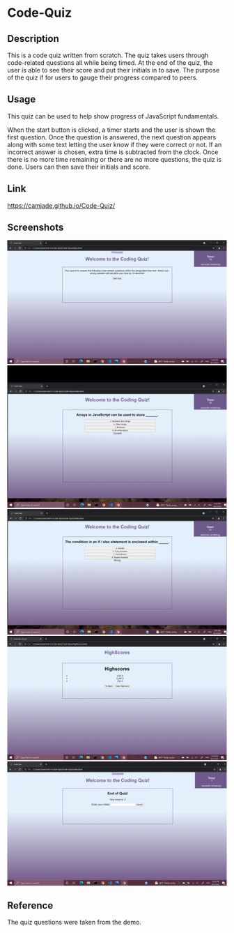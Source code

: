 # Code-Quiz

## Description
This is a code quiz written from scratch. The quiz takes users through code-related questions all while being timed. At the end of the quiz, the user is able to see their score and put their initials in to save. The purpose of the quiz if for users to gauge their progress compared to peers.

## Usage
This quiz can be used to help show progress of JavaScript fundamentals. 

When the start button is clicked, a timer starts and the user is shown the first question. Once the question is answered, the next question appears along with some text letting the user know if they were correct or not. If an incorrect answer is chosen, extra time is subtracted from the clock. Once there is no more time remaining or there are no more questions, the quiz is done. Users can then save their initials and score.

## Link
https://camjade.github.io/Code-Quiz/

## Screenshots
![Welcome to quiz](/Assets/WelcomePage.png)
![Question Correct](/Assets/CorrectAnswer.png)
![Question Wrong](/Assets/WrongAnswer.png)
![High scores](/Assets/HighscorePage.png)
![End of quiz](/Assets/inputInitials.png)


## Reference
The quiz questions were taken from the demo.